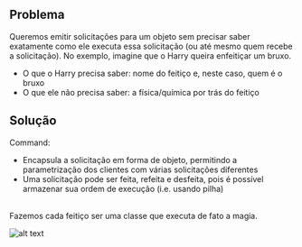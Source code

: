 ## Problema

Queremos emitir solicitações para um objeto sem precisar saber exatamente como ele executa essa solicitação (ou até mesmo quem recebe a solicitação). No exemplo, imagine que o Harry queira enfeitiçar um bruxo. 
* O que o Harry precisa saber: nome do feitiço e, neste caso, quem é o bruxo
* O que ele não precisa saber: a física/química por trás do feitiço

## Solução

Command:
* Encapsula a solicitação em forma de objeto, permitindo a parametrização dos clientes com várias solicitações diferentes
* Uma solicitação pode ser feita, refeita e desfeita, pois é possível armazenar sua ordem de execução (i.e. usando pilha)
<br />
Fazemos cada feitiço ser uma classe que executa de fato a magia. 


![alt text](https://github.com/Vinicoreia/designPatterns/blob/master/etc/Command_example.png "Command")
